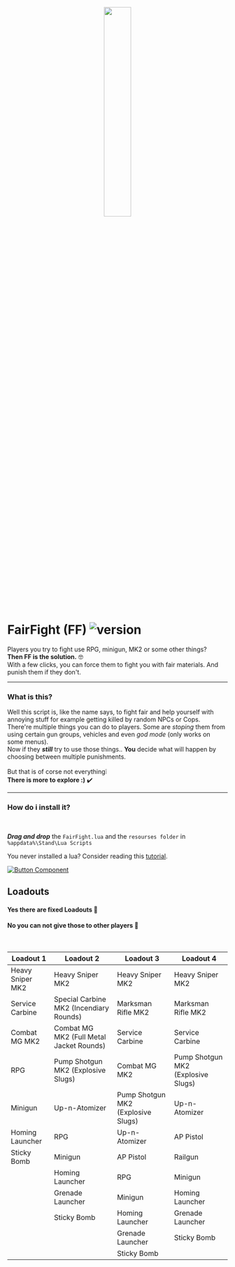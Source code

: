 <p align='center'>
  <img width="35%" src="https://user-images.githubusercontent.com/107513295/219794783-61b34c18-d0e5-498e-ba57-976a8e0f8ef5.png" /><br>
</p>

# FairFight (FF) ![version](https://img.shields.io/badge/version-1.2-brigthgreen)

Players you try to fight use RPG, minigun, MK2 or some other things?
<br>
**Then FF is the solution.** 🤓
</br>
With a few clicks, you can force them to fight you with fair materials. And punish them if they don't.

<hr>  </hr>

### What is this?

Well this script is, like the name says, to fight fair and help yourself with annoying stuff for example getting killed by random NPCs or Cops. <br>
There're multiple things you can do to players. Some are _stoping_ them from using certain gun groups, vehicles and even _god mode_ (only works on some menus).
<br>
Now if they ***_still_*** try to use those things..
**You** decide what will happen by choosing between multiple punishments.
<br>
<br>
But that is of corse not everything:grey_exclamation: <br>
**There is more to explore :)** :heavy_check_mark:
</br>

<hr>  </hr>

### How do i install it?
<br>

**_Drag and drop_** the `FairFight.lua` and the `resourses folder` in `%appdata%\Stand\Lua Scripts` 
<br>

You never installed a lua? Consider reading this [tutorial](https://support-docs.stand.gg/installing-luas/).

[![Button Component](https://readme-components.vercel.app/api?component=button&text=Download)](https://github.com/MrWalll/FairFight/archive/refs/heads/main.zip)

## Loadouts
<p>
  
  #### Yes there are fixed Loadouts  📍
  
  #### No you can not give those to other players  📍

  <br>
  
| Loadout 1 | Loadout 2 | Loadout 3 | Loadout 4 |
| --- | --- | --- | --- | 
| Heavy Sniper MK2  |  Heavy Sniper MK2  | Heavy Sniper MK2 | Heavy Sniper MK2 |
| Service Carbine | Special Carbine MK2 (Incendiary Rounds) | Marksman Rifle MK2 | Marksman Rifle MK2  | 
| Combat MG MK2 | Combat MG MK2 (Full Metal Jacket Rounds) | Service Carbine |Service Carbine  | 
| RPG | Pump Shotgun MK2 (Explosive Slugs) | Combat MG MK2 | Pump Shotgun MK2 (Explosive Slugs) | 
| Minigun | Up-n-Atomizer | Pump Shotgun MK2 (Explosive Slugs) | Up-n-Atomizer  |
| Homing Launcher | RPG | Up-n-Atomizer | AP Pistol |
| Sticky Bomb | Minigun | AP Pistol | Railgun  | 
|     |  Homing Launcher | RPG | Minigun |
|     | Grenade Launcher | Minigun | Homing Launcher | 
|     | Sticky Bomb | Homing Launcher | Grenade Launcher | 
|     |    | Grenade Launcher | Sticky Bomb | 
|     |    | Sticky Bomb |    |

</p>
</details>

